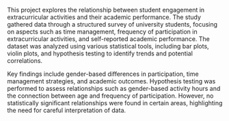 This project explores the relationship between student engagement in extracurricular activities and their academic performance. The study gathered data through a structured survey of university students, focusing on aspects such as time management, frequency of participation in extracurricular activities, and self-reported academic performance. The dataset was analyzed using various statistical tools, including bar plots, violin plots, and hypothesis testing to identify trends and potential correlations.

Key findings include gender-based differences in participation, time management strategies, and academic outcomes. Hypothesis testing was performed to assess relationships such as gender-based activity hours and the connection between age and frequency of participation. However, no statistically significant relationships were found in certain areas, highlighting the need for careful interpretation of data.
